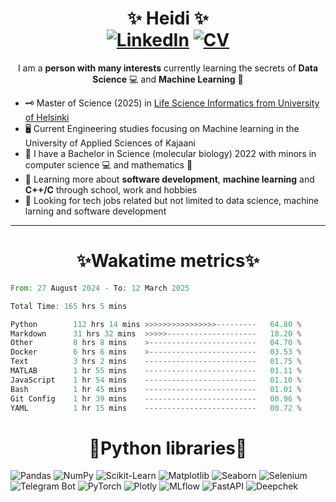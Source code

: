 
<!-- Introduction/Summary Section -->

<h1 align = center>✨ Heidi ✨ <br>   <a href="https://www.linkedin.com/in/heidi-putkuri/"><img src="http://img.shields.io/badge/LinkedIn-purple?style=flat&logo=linkedin" alt="LinkedIn"></a>
  <a href="https://heksaani.github.io/CV/"><img src="https://shields.io/badge/CV-purple" alt="CV" ></a></h1>
<p align="center">
  I am a <strong>person with many interests</strong> currently learning the secrets of <strong>Data Science</strong> 💻 and <strong>Machine Learning</strong> 🧮 <br>

</p>


<!-- **Badges**
- website to create badge : https://shields.io/
- very nice tutorial to create badge : https://medium.com/@therafamartins/make-your-customized-badges-in-a-few-minutes-18e75475e271
-->

<!-- Activities/Interests Section -->
- 🗝 Master of Science (2025) in [Life Science Informatics from University of Helsinki](https://www.helsinki.fi/en/degree-programmes/life-science-informatics-masters-programme)
- 🖥️ Current Engineering studies focusing on Machine learning in the University of Applied Sciences of Kajaani 
- 🧫 I have a Bachelor in Science (molecular biology) 2022 with minors in computer science 💻 and mathematics 🧮
- 🔭 Learning more about **software development**, **machine learning** and **C++/C** through school, work and hobbies
- 👀 Looking for tech jobs related but not limited to data science, machine larning and software development 

<hr>
<h1 align = center>✨Wakatime metrics✨</h1>
<!--START_SECTION:waka-->

```rust
From: 27 August 2024 - To: 12 March 2025

Total Time: 165 hrs 5 mins

Python        112 hrs 14 mins >>>>>>>>>>>>>>>>---------   64.80 %
Markdown      31 hrs 32 mins  >>>>>--------------------   18.20 %
Other         8 hrs 8 mins    >------------------------   04.70 %
Docker        6 hrs 6 mins    >------------------------   03.53 %
Text          3 hrs 2 mins    -------------------------   01.75 %
MATLAB        1 hr 55 mins    -------------------------   01.11 %
JavaScript    1 hr 54 mins    -------------------------   01.10 %
Bash          1 hr 45 mins    -------------------------   01.01 %
Git Config    1 hr 39 mins    -------------------------   00.96 %
YAML          1 hr 15 mins    -------------------------   00.72 %
```

<!--END_SECTION:waka-->

<h1 align="center">🐍Python libraries🐍</h1>

![Pandas](https://img.shields.io/badge/Pandas-🐼-yellow?logo=pandas)
![NumPy](https://img.shields.io/badge/NumPy-📊-blue?logo=numpy)
![Scikit-Learn](https://img.shields.io/badge/Scikit--Learn-🤖-orange?logo=scikitlearn)
![Matplotlib](https://img.shields.io/badge/Matplotlib-📈-blueviolet?logo=matplotlib)
![Seaborn](https://img.shields.io/badge/Seaborn-🎨-cyan?logo=seaborn)
![Selenium](https://img.shields.io/badge/Selenium-🕵️‍♂️-green?logo=selenium)
![Telegram Bot](https://img.shields.io/badge/Telegram--Bot-📬-blue?logo=telegram)
![PyTorch](https://img.shields.io/badge/PyTorch-🔥-red?logo=pytorch)
![Plotly](https://img.shields.io/badge/Plotly-📈-blueviolet?logo=plotly)
![MLflow](https://img.shields.io/badge/MLflow-%F0%9F%94%A5-orange?logo=mlflow)
![FastAPI](https://img.shields.io/badge/FastAPI-🚀-green?logo=fastapi)
![Deepchek](https://img.shields.io/badge/Deepchek-🤖-blue?logo=python)



